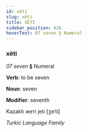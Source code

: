 ```yaml
---
id: xëti
slug: xëti
title: XËTİ
sidebar_position: 426
hoverText: 07 seven § Numeral
---
```


### xëti

*07 seven* **§** Numeral

**Verb**: to be seven

**Noun**: seven

**Modifier**: seventh

Kazakh жеті jetı [ʒeˈti]

*Turkic Language Family*